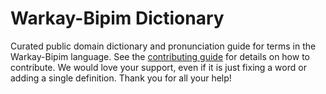 
# Warkay-Bipim Dictionary

Curated public domain dictionary and pronunciation guide for terms in the Warkay-Bipim language. See the [contributing guide](https://github.com/drumworkteam/term/blob/make/.github/contributing.md) for details on how to contribute. We would love your support, even if it is just fixing a word or adding a single definition. Thank you for all your help!